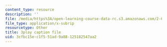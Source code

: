 ```yaml
---
content_type: resource
description: ''
file: /media/https%3A/open-learning-course-data-rc.s3.amazonaws.com/2-003sc-engineering-dynamics-fall-2011/3cfbc15ec1f551ad9a88125182547aa2_OxcCPTc_bXw.vtt
file_type: application/x-subrip
resourcetype: Other
title: 3play caption file
uid: 3cfbc15e-c1f5-51ad-9a88-125182547aa2
---
```

